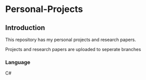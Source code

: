 # Personal-Projects

## Introduction
  This repository has my personal projects and research papers.
  
  Projects and research papers are uploaded to seperate branches
  
### Language
  C#

